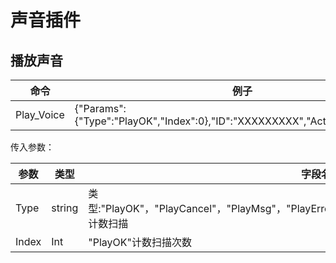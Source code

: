﻿---
lastUpdated: true
contributors : true
---
 # 声音插件

## 播放声音

| 命令       | 例子                                                         |
| ---------- | ------------------------------------------------------------ |
| Play_Voice | {"Params":{"Type":"PlayOK","Index":0},"ID":"XXXXXXXXX","Action":"Play_Voice"} |

传入参数：

| 参数  | 类型   | 字段名                                                       |
| ----- | ------ | ------------------------------------------------------------ |
| Type  | string | 类型:"PlayOK"，"PlayCancel"，"PlayMsg"，"PlayError"，"ScanError"，"PlaySucces"，"PlayIndex"     计数扫描 |
| Index | Int    | "PlayOK"计数扫描次数                                         |